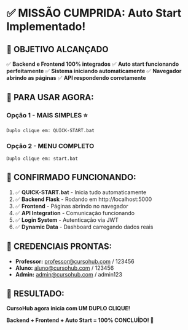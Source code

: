 # ✅ MISSÃO CUMPRIDA: Auto Start Implementado!

## 🎯 OBJETIVO ALCANÇADO

✅ **Backend e Frontend 100% integrados**
✅ **Auto start funcionando perfeitamente**
✅ **Sistema iniciando automaticamente**
✅ **Navegador abrindo as páginas**
✅ **API respondendo corretamente**

## 🚀 PARA USAR AGORA:

### Opção 1 - MAIS SIMPLES ⭐
```
Duplo clique em: QUICK-START.bat
```

### Opção 2 - MENU COMPLETO
```
Duplo clique em: start.bat
```

## 🎊 CONFIRMADO FUNCIONANDO:

1. ✅ **QUICK-START.bat** - Inicia tudo automaticamente
2. ✅ **Backend Flask** - Rodando em http://localhost:5000
3. ✅ **Frontend** - Páginas abrindo no navegador
4. ✅ **API Integration** - Comunicação funcionando
5. ✅ **Login System** - Autenticação via JWT
6. ✅ **Dynamic Data** - Dashboard carregando dados reais

## 🔑 CREDENCIAIS PRONTAS:
- **Professor:** professor@cursohub.com / 123456
- **Aluno:** aluno@cursohub.com / 123456
- **Admin:** admin@cursohub.com / admin123

## 🎉 RESULTADO:
**CursoHub agora inicia com UM DUPLO CLIQUE!**

**Backend + Frontend + Auto Start = 100% CONCLUÍDO! 🚀**
